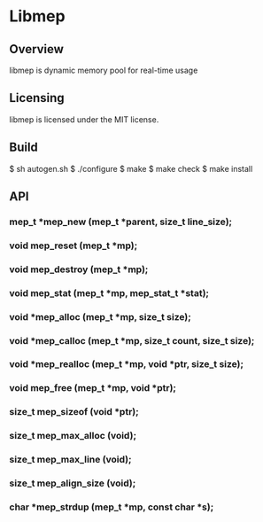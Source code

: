 # Libmep

## Overview
libmep is dynamic memory pool for real-time usage

## Licensing
libmep is licensed under the MIT license.

## Build
$ sh autogen.sh
$ ./configure
$ make
$ make check
$ make install

## API

### mep_t *mep_new (mep_t *parent, size_t line_size);

### void mep_reset (mep_t *mp);

### void mep_destroy (mep_t *mp);

### void mep_stat (mep_t *mp, mep_stat_t *stat);

### void *mep_alloc (mep_t *mp, size_t size);

### void *mep_calloc (mep_t *mp, size_t count, size_t size);

### void *mep_realloc (mep_t *mp, void *ptr, size_t size);

### void mep_free (mep_t *mp, void *ptr);

### size_t mep_sizeof (void *ptr);

### size_t mep_max_alloc (void);

### size_t mep_max_line (void);

### size_t mep_align_size (void);

### char *mep_strdup (mep_t *mp, const char *s);
